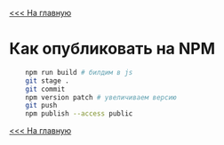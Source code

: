 [<<< На главную](./index.MD)

# Как опубликовать на NPM
``` bash
    npm run build # билдим в js
    git stage . 
    git commit
    npm version patch # увеличиваем версию
    git push
    npm publish --access public
```

[<<< На главную](./index.MD)